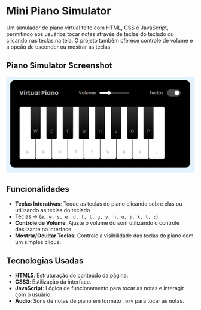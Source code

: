# Mini Piano Simulator

Um simulador de piano virtual feito com HTML, CSS e JavaScript, permitindo aos usuários tocar notas através de teclas do teclado ou clicando nas teclas na tela. O projeto também oferece controle de volume e a opção de esconder ou mostrar as teclas.

## Piano Simulator Screenshot

![Piano Simulator](./src/assets/virtual-piano.png)

## Funcionalidades

- **Teclas Interativas**: Toque as teclas do piano clicando sobre elas ou utilizando as teclas do teclado
- Teclas -> (`a, w, s, e, d, f, t, g, y, h, u, j, k, l, ;`).
- **Controle de Volume**: Ajuste o volume do som utilizando o controle deslizante na interface.
- **Mostrar/Ocultar Teclas**: Controle a visibilidade das teclas do piano com um simples clique.

## Tecnologias Usadas

- **HTML5**: Estruturação do conteúdo da página.
- **CSS3**: Estilização da interface.
- **JavaScript**: Lógica de funcionamento para tocar as notas e interagir com o usuário.
- **Áudio**: Sons de notas de piano em formato `.wav` para tocar as notas.
